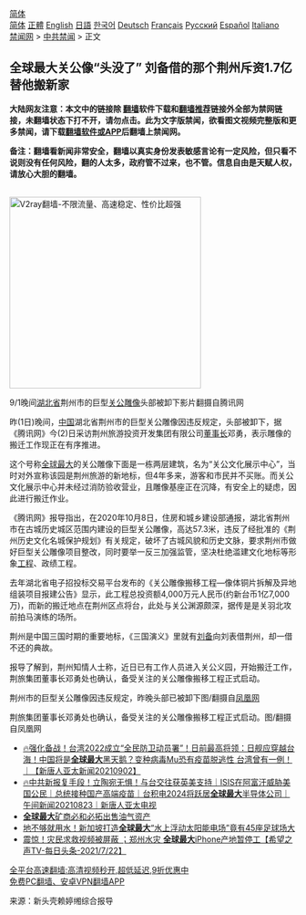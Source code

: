  <!-- 面包屑导航 --> <div class="breadcrumb"><!-- GTranslate: https://gtranslate.io/ -->  <div class="switcher notranslate">  <div class="selected">  <a href="#" onclick="return false;"> 简体</a>  </div>  <div class="option">  <a href="https://www.bannedbook.org" onclick="doGTranslate('zh-CN|zh-CN');jQuery('div.switcher div.selected a').html(jQuery(this).html());return false;" title="简体中文" class="nturl selected"> 简体</a>  <a href="https://www.bannedbook.org/zh-tw/" onclick="doGTranslate('zh-CN|zh-TW');jQuery('div.switcher div.selected a').html(jQuery(this).html());return false;" title="繁體中文" class="nturl"> 正體</a>  <a href="https://www.bannedbook.org/en/" onclick="doGTranslate('zh-CN|en');jQuery('div.switcher div.selected a').html(jQuery(this).html());return false;" title="English" class="nturl"> English</a>  <a href="https://www.bannedbook.org/ja/" onclick="doGTranslate('zh-CN|ja');jQuery('div.switcher div.selected a').html(jQuery(this).html());return false;" title="日本語" class="nturl"> 日語</a>  <a href="https://www.bannedbook.org/ko/" onclick="doGTranslate('zh-CN|ko');jQuery('div.switcher div.selected a').html(jQuery(this).html());return false;" title="한국어" class="nturl"> 한국어</a>  <a href="https://www.bannedbook.org/de/" onclick="doGTranslate('zh-CN|de');jQuery('div.switcher div.selected a').html(jQuery(this).html());return false;" title="Deutsch" class="nturl"> Deutsch</a>  <a href="https://www.bannedbook.org/fr/" onclick="doGTranslate('zh-CN|fr');jQuery('div.switcher div.selected a').html(jQuery(this).html());return false;" title="Français" class="nturl"> Français</a>  <a href="https://www.bannedbook.org/ru/" onclick="doGTranslate('zh-CN|ru');jQuery('div.switcher div.selected a').html(jQuery(this).html());return false;" title="Русский" class="nturl"> Русский</a>  <a href="https://www.bannedbook.org/es/" onclick="doGTranslate('zh-CN|es');jQuery('div.switcher div.selected a').html(jQuery(this).html());return false;" title="Español" class="nturl"> Español</a>  <a href="https://www.bannedbook.org/it/" onclick="doGTranslate('zh-CN|it');jQuery('div.switcher div.selected a').html(jQuery(this).html());return false;" title="Italiano" class="nturl"> Italiano</a>  </div>  </div>      <div class='breadcrumb-sub'><!-- Breadcrumb NavXT 6.3.0 --> <a href="https://www.bannedbook.org/" class="home">禁闻网</a> &gt; <a href="https://www.bannedbook.org/bnews/cbnews/" class="category">中共禁闻</a> &gt; 正文</div></div><h2>全球最大关公像“头没了” 刘备借的那个荆州斥资1.7亿替他搬新家</h2> <p class="notice"><b>大陆网友注意：本文中的链接除 <a href="https://github.com/bannedbook/fanqiang" >翻墙</a>软件下载和<a href="https://github.com/killgcd/justmysocks/blob/master/README.md">翻墙推荐</a>链接外全部为禁网链接，未翻墙状态下打不开，请勿点击。此为文字版禁闻，欲看图文视频完整版和更多禁闻，请下载<a href="https://github.com/bannedbook/fanqiang">翻墙软件或APP</a>后翻墙上禁闻网。</p><p>备注：翻墙看新闻非常安全，翻墙以真实身份发表敏感言论有一定风险，但只看不说则没有任何风险，翻的人太多，政府管不过来，也不管。信息自由是天赋人权，请放心大胆的翻墙。</b></p>  <div class="entry"> <p></p> <p><br/><a href="https://github.com/bannedbook/fanqiang/wiki/V2ray%E6%9C%BA%E5%9C%BA"><img src="https://raw.githubusercontent.com/bannedbook/fanqiang/master/v2ss/images/v2free.jpg" width="336" alt="V2ray翻墙-不限流量、高速稳定、性价比超强"></a><br/></p> <p>9/1晚间<a href="https://www.bannedbook.org/bnews/tag/%E6%B9%96%E5%8C%97%E7%9C%81/" class="st_tag internal_tag" rel="tag" title="标签 湖北省 下的日志">湖北省</a>荆州市的巨型<a href="https://www.bannedbook.org/bnews/tag/%e5%85%b3%e5%85%ac/" class="st_tag internal_tag" rel="tag" title="标签 关公 下的日志">关公</a><a href="https://www.bannedbook.org/bnews/tag/%E9%9B%95%E5%83%8F/" class="st_tag internal_tag" rel="tag" title="标签 雕像 下的日志">雕像</a>头部被卸下影片翻摄自腾讯网</p>  <p>昨(1日)晚间，<span class='wp_keywordlink_affiliate'><a href="https://www.bannedbook.org/" title="中国" target="_blank">中国</a></span>湖北省荆州市的巨型关公雕像因违反规定，头部被卸下，据《腾讯网》今(2)日采访荆州旅游投资开发集团有限公司<a href="https://www.bannedbook.org/bnews/tag/%e8%91%a3%e4%ba%8b%e9%95%bf/" class="st_tag internal_tag" rel="tag" title="标签 董事长 下的日志">董事长</a>邓勇，表示雕像的搬迁工作现正在有序推进。</p> <p>这个号称<a href="https://www.bannedbook.org/bnews/tag/%E5%85%A8%E7%90%83%E6%9C%80%E5%A4%A7/" class="st_tag internal_tag" rel="tag" title="标签 全球最大 下的日志">全球最大</a>的关公雕像下面是一栋两层建筑，名为“关公文化展示中心”，当时对外宣称该园是荆州旅游的新地标，但4年多来，游客和市民并不买账。而关公文化展示中心并未经过消防验收营业，且雕像基座正在沉降，有安全上的疑虑，因此进行搬迁作业。</p> <p>《腾讯网》报导指出，在2020年10月8日，住房和城乡建设部通报，湖北省荆州市在古城历史城区范围内建设的巨型关公雕像，高达57.3米，违反了经批准的《荆州历史文化名城保护规划》有关规定，破坏了古城风貌和历史文脉，要求荆州市做好巨型关公雕像项目整改，同时要举一反三加强监管，坚决杜绝滥建文化地标等形象<a href="https://www.bannedbook.org/bnews/tag/%E5%B7%A5%E7%A8%8B/" class="st_tag internal_tag" rel="tag" title="标签 工程 下的日志">工程</a>、政绩工程。</p>  <p>去年湖北省电子招投标交易平台发布的《关公雕像搬移工程—像体铜片拆解及异地组装项目报建公告》显示，此工程总投资额4,000万元人民币(约新台币1亿7,000万)，而新的搬迁地点在荆州区点将台，此处与关公渊源颇深，据传是是关羽北攻前拍马演练的场所。</p> <p>荆州是中国三国时期的重要地标，《三国演义》里就有<a href="https://www.bannedbook.org/bnews/tag/%E5%88%98%E5%A4%87/" class="st_tag internal_tag" rel="tag" title="标签 刘备 下的日志">刘备</a>向刘表借荆州，却一借不还的典故。</p> <p>报导了解到，荆州知情人士称，近日已有工作人员进入关公义园，开始搬迁工作，荆旅集团董事长邓勇处也确认，备受关注的关公雕像搬移工程正式启动。</p>  <p>荆州市的巨型关公雕像因违反规定，昨晚头部已被卸下图/翻摄自<a href="https://www.bannedbook.org/bnews/tag/%e5%87%a4%e5%87%b0%e7%bd%91/" class="st_tag internal_tag" rel="tag" title="标签 凤凰网 下的日志">凤凰网</a></p> <p>荆旅集团董事长邓勇处也确认，备受关注的关公雕像搬移工程正式启动。图/翻摄自凤凰网</p> <ul class='op-related-articles' title='相关阅读'> <li><a href='https://www.bannedbook.org/bnews/taiwannews/20210902/1617817.html' target='_blank'>🔥强化备战！台湾2022成立“全民防卫动员署”！日前最高将领：日舰应穿越台海！中国将是<b>全球最大</b>黑天鹅？变种病毒Mu恐有疫苗脱逃性 台湾曾有一例！｜【新唐人亚太新闻20210902】</a></li> <li><a href='https://www.bannedbook.org/bnews/taiwannews/20210823/1611622.html' target='_blank'>🔥中共新报复手段！立陶宛无惧！与台交往获英美支持｜ISIS在阿富汗威胁美国公民｜总统接种国产高端疫苗｜台积电2024将跃居<b>全球最大</b>半导体公司｜午间新闻20210823｜新唐人亚太电视</a></li> <li><a href='https://www.bannedbook.org/bnews/finance/20210818/1608138.html' target='_blank'><b>全球最大</b>矿商必和必拓出售油气资产</a></li> <li><a href='https://www.bannedbook.org/bnews/funmedia/20210804/1599920.html' target='_blank'>地不够就用水！新加坡打造<b>全球最大</b>“水上浮动太阳能电场”竟有45座足球场大</a></li> <li><a href='https://www.bannedbook.org/bnews/comments/20210723/1592465.html' target='_blank'>震惊！灾民求救视频被屏蔽 ；郑州水灾 <b>全球最大</b>iPhone产地暂停工【希望之声TV-每日头条-2021/7/22】</a></li> </ul> <p class="texttj"> <a href="https://github.com/bannedbook/fanqiang/wiki/V2ray%E6%9C%BA%E5%9C%BA" target="_blank">全平台高速翻墙:高清视频秒开,超低延迟,9折优惠中</a><br/> <a href="https://github.com/bannedbook/fanqiang/wiki/%E7%A6%81%E9%97%BB%E7%BD%91%E5%AE%89%E5%8D%93%E7%BF%BB%E5%A2%99%E6%96%B0%E9%97%BBAPP" target="_blank">免费PC翻墙、安卓VPN翻墙APP</a></p> <p> 来源：新头壳赖婷缃综合报导 </p><a name='sharetosocial'></a>  <div style="margin-bottom:5px;padding-bottom:5px;clear:both"> <div id="archive-pix-1" class="banner-ads"> <!-- AuctionX Display platform tag START --> <div id="26318x728x90x621x_ADSLOT2" clicktrack="%%CLICK_URL_ESC%%"></div> <!-- AuctionX Display platform tag END --> </div> <div id="archive-pix-2" class="banner-ads"> <!-- AuctionX Display platform tag START --> <div id="26315x300x250x621x_ADSLOT2" clicktrack="%%CLICK_URL_ESC%%"></div> <!-- AuctionX Display platform tag END --> </div> </div>  <div id="archive-pix-1" class="banner-ads"> <!-- AuctionX Display platform tag START --> <div id="26318x728x90x621x_ADSLOT3" clicktrack="%%CLICK_URL_ESC%%"></div> <!-- AuctionX Display platform tag END --> </div> </div><!--END ENTRY--> 